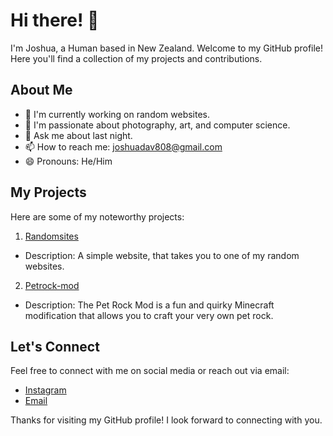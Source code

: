 # Hi there! 👋

I'm Joshua, a Human based in New Zealand. Welcome to my GitHub profile! Here you'll find a collection of my projects and contributions.

## About Me

- 🔭 I'm currently working on random websites.
- 🌱 I'm passionate about photography, art, and computer science.
- 💬 Ask me about last night.
- 📫 How to reach me: joshuadav808@gmail.com
- 😄 Pronouns: He/Him


## My Projects

Here are some of my noteworthy projects:

1.   [Randomsites](https://github.com/Joshua-Davies/randomsites)
   - Description: A simple website, that takes you to one of my random websites.

2.   [Petrock-mod](https://github.com/Joshua-Davies/petrock-mod)
   - Description: The Pet Rock Mod is a fun and quirky Minecraft modification that allows you to craft your very own pet rock.


## Let's Connect

Feel free to connect with me on social media or reach out via email:

- [Instagram](https://www.instagram.com/joshuadaviesofficial/)
- [Email](joshuadav808@gmail.com)

Thanks for visiting my GitHub profile! I look forward to connecting with you.

